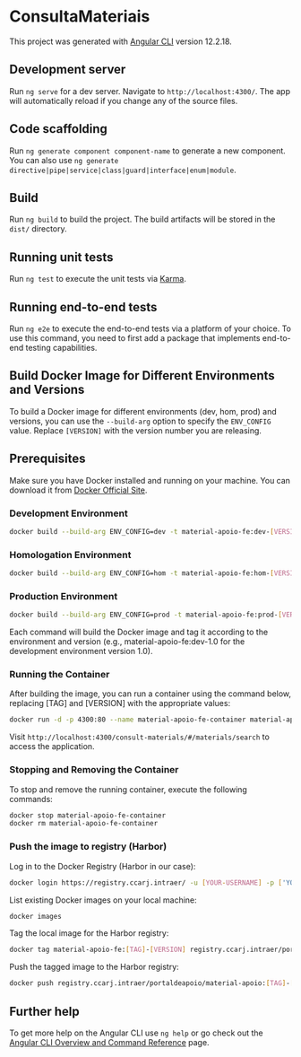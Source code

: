 # ConsultaMateriais

This project was generated with [Angular CLI](https://github.com/angular/angular-cli) version 12.2.18.

## Development server

Run `ng serve` for a dev server. Navigate to `http://localhost:4300/`. The app will automatically reload if you change any of the source files.

## Code scaffolding

Run `ng generate component component-name` to generate a new component. You can also use `ng generate directive|pipe|service|class|guard|interface|enum|module`.

## Build

Run `ng build` to build the project. The build artifacts will be stored in the `dist/` directory.

## Running unit tests

Run `ng test` to execute the unit tests via [Karma](https://karma-runner.github.io).

## Running end-to-end tests

Run `ng e2e` to execute the end-to-end tests via a platform of your choice. To use this command, you need to first add a package that implements end-to-end testing capabilities.

## Build Docker Image for Different Environments and Versions

To build a Docker image for different environments (dev, hom, prod) and versions, you can use the `--build-arg` option to specify the `ENV_CONFIG` value. Replace `[VERSION]` with the version number you are releasing.

## Prerequisites

Make sure you have Docker installed and running on your machine. You can download it from [Docker Official Site](https://www.docker.com/products/docker-desktop).


### Development Environment

```bash
docker build --build-arg ENV_CONFIG=dev -t material-apoio-fe:dev-[VERSION] .
```

### Homologation Environment

```bash
docker build --build-arg ENV_CONFIG=hom -t material-apoio-fe:hom-[VERSION] .
```

### Production Environment

```bash
docker build --build-arg ENV_CONFIG=prod -t material-apoio-fe:prod-[VERSION] .
```

Each command will build the Docker image and tag it according to the environment and version (e.g., material-apoio-fe:dev-1.0 for the development environment version 1.0).

### Running the Container

After building the image, you can run a container using the command below, replacing [TAG] and [VERSION] with the appropriate values:

```bash
docker run -d -p 4300:80 --name material-apoio-fe-container material-apoio-fe:[TAG]-[VERSION]
```

Visit `http://localhost:4300/consult-materials/#/materials/search` to access the application.

### Stopping and Removing the Container

To stop and remove the running container, execute the following commands:

```bash
docker stop material-apoio-fe-container
docker rm material-apoio-fe-container
```

### Push the image to registry (Harbor)

Log in to the Docker Registry (Harbor in our case):

```bash
docker login https://registry.ccarj.intraer/ -u [YOUR-USERNAME] -p ['YOUR-PASSWORD']
```

List existing Docker images on your local machine:

```bash
docker images
```

Tag the local image for the Harbor registry:

```bash
docker tag material-apoio-fe:[TAG]-[VERSION] registry.ccarj.intraer/portaldeapoio/material-apoio:[TAG]-[VERSION]
```

Push the tagged image to the Harbor registry:

```bash
docker push registry.ccarj.intraer/portaldeapoio/material-apoio:[TAG]-[VERSION] 
```

## Further help

To get more help on the Angular CLI use `ng help` or go check out the [Angular CLI Overview and Command Reference](https://angular.io/cli) page.
